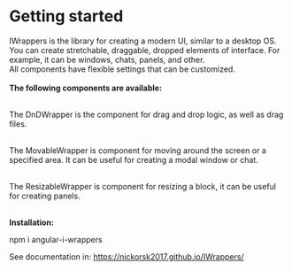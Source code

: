 <h1>Getting started</h1>
IWrappers is the library for creating a modern UI, similar to a desktop OS. You can create stretchable, draggable, dropped elements of interface.
For example, it can be windows, chats, panels, and other.<br>
All components have flexible settings that can be customized.<br><br>
<b>The following components are available:</b><br><br>

The DnDWrapper is the component for drag and drop logic, as well as drag files.<br><br>

The MovableWrapper is component for moving around the screen or a specified area. It can be useful for creating a modal window or chat.<br><br>

The ResizableWrapper is component for resizing a block, it can be useful for creating panels.<br><br>

<b>Installation:</b>
<br>

<p class="">
  npm i angular-i-wrappers
</p>


See documentation in:
<a href="https://nickorsk2017.github.io/IWrappers/">https://nickorsk2017.github.io/IWrappers/</a>
